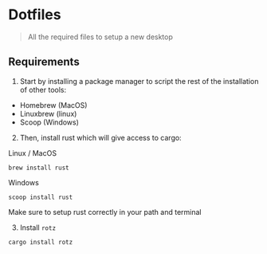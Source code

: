 # Dotfiles
> All the required files to setup a new desktop

## Requirements

1. Start by installing a package manager to script the rest of the installation of other tools:

- Homebrew (MacOS)
- Linuxbrew (linux)
- Scoop (Windows)

2. Then, install rust which will give access to cargo:

Linux / MacOS
```
brew install rust
```

Windows
```
scoop install rust
```

Make sure to setup rust correctly in your path and terminal

3. Install `rotz`

```
cargo install rotz
```
